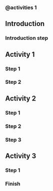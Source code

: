 ### @activities 1

## Introduction

### Introduction step

## Activity 1

### Step 1
### Step 2

## Activity 2

### Step 1
### Step 2
### Step 3

## Activity 3

### Step 1
### Finish